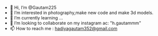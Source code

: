 - 👋 Hi, I’m @Gautam225
- 👀 I’m interested in  photography,make new code and make 3d models.
- 🌱 I’m currently learning ...
- 💞️ I’m looking to collaborate on my instagram ac: "h.gautammm"
- 📫 How to reach me : hadiyagautam352@gmail.com

<!---
Gautam225/Gautam225 is a ✨ special ✨ repository because its `README.md` (this file) appears on your GitHub profile.
You can click the Preview link to take a look at your changes.
--->
